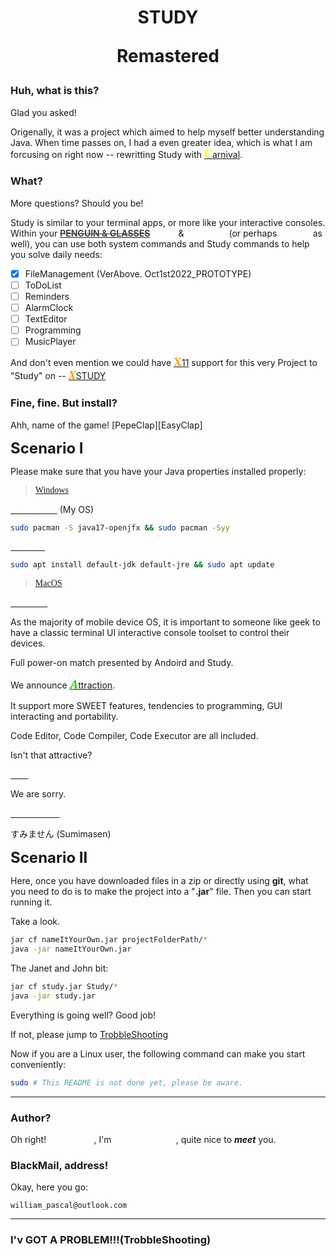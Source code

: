 <h1 align="center">STUDY

Remastered</h>

### Huh, what is this?

Glad you asked!

Origenally, it was a project which aimed to help myself better understanding Java. When time passes on, I had a even greater idea, which is what I am forcusing on right now -- rewritting Study with <u><b><font color="#FFFF00" size=4 face="Courier Prime">C</font></b></u>[arnival](https://github.com/WilliamPascal/Carnival "LinkToCarnival").

### What?

More questions? Should you be!

Study is similar to your terminal apps, or more like your interactive consoles. Within your <u><font color="#444444">~~__PENGUIN & GLASSES__~~</font></u> <font color="#FFFFFF">__Linux__</font> & <font color="#FFFFFF">__Windows__</font> (or perhaps <font color="#FFFFFF">__MacOS__</font> as well), you can use both system commands and Study commands to help you solve daily needs:

- [X] FileManagement (VerAbove. Oct1st2022_PROTOTYPE)
- [ ] ToDoList
- [ ] Reminders
- [ ] AlarmClock
- [ ] TextEditor
- [ ] Programming
- [ ] MusicPlayer

And don't even mention we could have <u><b><font color="#FF9900" size=4 face="Noto Serif Display Black">X</font></b></u>[11](https://x.org/wiki/) support for this very Project to "Study" on -- <u><b><i><font color="#FF9900" size=4 face="Noto Serif Display Black">X</font></i></b></u>[STUDY](https://github.com/WilliamPascal/Xstudy)

### Fine, fine. But install?

Ahh, name of the game! [PepeClap][EasyClap]

<b><font size=5>Scenario I</font></b>

Please make sure that you have your Java properties installed properly:

<font face="Courier Prime">

> [Windows](https://www.java.com/en/download/windows_manual.jsp "WindowsJavaInstallLink")

</font>

<u><b><font color="#FFFFFF">ArchLinux:</font></b></u> (My OS)
```sh
sudo pacman -S java17-openjfx && sudo pacman -Syy
```

<u><b><font color="#FFFFFF">Ubuntu:</font></b></u>
```sh
sudo apt install default-jdk default-jre && sudo apt update
```

<font face="Courier Prime">

> [MacOS](https://www.oracle.com/java/technologies/downloads/#jdk19-mac)

</font>

<u><b><font color="#FFFFFF">Android:</font></b></u>

As the majority of mobile device OS, it is important to someone like geek to have a classic terminal UI interactive console toolset to control their devices. 

Full power-on match presented by Andoird and Study.

We announce <u><b><i><font color="#33CC00" size=4 face="Noto Serif">A</font></i></b></u>[ttraction](https://github.com/WilliamPascal/Attraction).

It support more SWEET features, tendencies to programming, GUI interacting and portability.

Code Editor, Code Compiler, Code Executor are all included.

Isn't that attractive?

<u><b><font color="#FFFFFF">IOS:</font></b></u>

We are sorry.

<u><b><font color="#FFFFFF">ChromeOS:</font></b></u>

すみません (Sumimasen)

<b><font size=5>Scenario II</font></b>

Here, once you have downloaded files in a zip or directly using __git__, what you need to do is to make the project into a "__.jar__" file. Then you can start running it.

Take a look.

```sh
jar cf nameItYourOwn.jar projectFolderPath/*
java -jar nameItYourOwn.jar
```

The Janet and John bit:
```sh
jar cf study.jar Study/*
java -jar study.jar
```

Everything is going well? Good job!

If not, please jump to [TrobbleShooting](#iv-got-a-problemtrobbleshooting)

Now if you are a Linux user, the following command can make you start conveniently:
```sh
sudo # This README is not done yet, please be aware.
```

---
### Author?


Oh right! <font color="#FFFFFF">By the way</font>, I'm <font color="#FFFFFF">__William Pascal__</font>, quite nice to ***meet*** you.

### BlackMail, address!

Okay, here you go:
```
william_pascal@outlook.com
```

---
### I'v GOT A PROBLEM!!!(TrobbleShooting)
